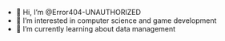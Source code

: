 - 👋 Hi, I’m @Error404-UNAUTHORIZED
- 👀 I’m interested in computer science and game development
- 🌱 I’m currently learning about data management

<!---
Error404-UNAUTHORIZED/Error404-UNAUTHORIZED is a ✨ special ✨ repository because its `README.md` (this file) appears on your GitHub profile.
You can click the Preview link to take a look at your changes.
--->
